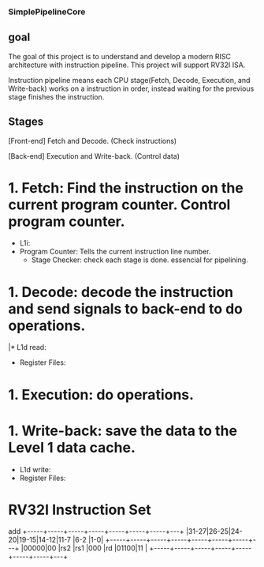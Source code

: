### SimplePipelineCore
## goal
The goal of this project is to understand and develop a modern RISC architecture with instruction pipeline. This project will support RV32I ISA. 

Instruction pipeline means each CPU stage(Fetch, Decode, Execution, and Write-back) works on a instruction in order, instead waiting for the previous stage finishes the instruction.


## Stages

[Front-end] Fetch and Decode. (Check instructions)

[Back-end] Execution and Write-back. (Control data)

# 1.  Fetch: Find the instruction on the current program counter. Control program counter.
  * L1i:
  * Program Counter: Tells the current instruction line number.
    * Stage Checker: check each stage is done. essencial for pipelining.
# 1.  Decode: decode the instruction and send signals to back-end to do operations.
  |* L1d read:
  * Register Files:
# 1.  Execution: do operations.

# 1.  Write-back: save the data to the Level 1 data cache.
  * L1d write:
* Register Files:

# RV32I Instruction Set

add
  +-----+-----+-----+-----+-----+-----+-----+---+
  |31-27|26-25|24-20|19-15|14-12|11-7 |6-2  |1-0|
  +-----+-----+-----+-----+-----+-----+-----+---+
  |00000|00   |rs2  |rs1  |000  |rd   |01100|11 |
  +-----+-----+-----+-----+-----+-----+-----+---+

